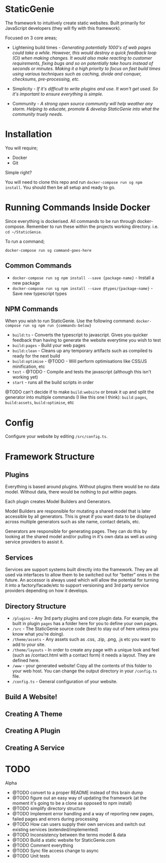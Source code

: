 # StaticGenie

The framework to intuitively create static websites. Built primarily for JavaScript developers (they will fly with this framework). 

Focused on 3 core areas;

- Lightening build times - *Generating potentially 1000's of web pages could take a while. However, this would destroy a quick feedback loop (CI) when making changes. It would also make reacting to customer requirements, fixing bugs and so on potentially take hours instead of seconds or minutes. Making it a high priority to focus on fast build times using various techniques such as caching, divide and conquer, checksums, pre-processing, etc.*

- Simplicity - *If it's difficult to write plugins and use. It won't get used. So it's important to ensure everything is simple.*

- Community - *A strong open source community will help weather any storm. Helping to educate, promote & develop StaticGenie into what the community truely needs.*

# Installation

You will require;

- Docker
- Git

Simple right?

You will need to clone this repo and run `docker-compose run sg npm install`. You should then be all setup and ready to go.

# Running Commands Inside Docker

Since everything is dockerised. All commands to be run through docker-compose. Remember to run these within the projects working directory. i.e. `cd ~/StaticGenie`.

To run a command;

`docker-compose run sg command-goes-here`

## Common Commands

- `docker-compose run sg npm install --save {package-name}` - Install a new package
- `docker-compose run sg npm install --save @types/{package-name}` - Save new typescript types

## NPM Commands

When you wish to run StaticGenie. Use the following command: `docker-compose run sg npm run {commands-below}`

- `build:ts` - Converts the typescript to javascript. Gives you quicker feedback than having to generate the website everytime you wish to test
- `build:pages` - Build your web pages
- `build:clean` - Cleans up any temporary artifacts such as compiled ts ready for the next build
- `build:optimise` - @TODO - Will perform optimisations like CSS/JS minification, etc
- `test` - @TODO - Compile and tests the javascript (although this isn't working yet)
- `start` - runs all the build scripts in order

@TODO can't decide if to make `build:website` or break it up and split the generator into multiple commands (I like this one I think): `build:pages`, `build:assets`, `build:optimise`, etc

# Config

Configure your website by editing `/src/config.ts`.

# Framework Structure

## Plugins

Everything is based around plugins. Without plugins there would be no data model. Without data, there would be nothing to put within pages.

Each plugin creates Model Builders and Generators.

Model Builders are responsible for mutating a shared model that is later accessible by all generators. This is great if you want data to be displayed across multiple generators such as site name, contact details, etc. 

Generators are responsible for generating pages. They can do this by looking at the shared model and/or pulling in it's own data as well as using service providers to assist it.

## Services

Services are support systems built directly into the framework. They are all used via interfaces to allow them to be switched out for "better" ones in the future. An accessor is always used which will allow the potential for turning it into a factory/facade/etc to support versioning and 3rd party service providers depending on how it develops.

## Directory Structure

- `/plugins` - Any 3rd party plugins and core plugin data. For example, the built in plugin `pages` has a folder here for you to define your own pages.
- `/src` - The StaticGenie source code (best to stay out of here unless you know what you're doing).
- `/theme/assets` - Any assets such as .css, .zip, .png, .js etc you want to add to your site.
- `/theme/layouts` - In order to create any page with a unique look and feel (such as /contact.html with a contact form) it needs a layout. They are defined here.
- `/www` - your generated website! Copy all the contents of this folder to your web host. You can change the output directory in your `/config.ts` file.
- `/config.ts` - General configuration of your website.

## Build A Website!



## Creating A Theme


## Creating A Plugin


## Creating A Service


# TODO

Alpha

- @TODO convert to a proper README instead of this brain dump
- @TODO figure out an easy way of updating the framework (at the moment it's going to be a clone as opposed to npm install)
- @TODO simplify directory structure
- @TODO Implement error handling and a way of reporting new pages, failed pages and errors during processing
- @TODO How can users supply their own services and switch out existing services (extended/implemented)
- @TODO Inconsistency between the terms model & data
- @TODO Build a static website for StaticGenie.com
- @TODO Comment everything
- @TODO Sync file access change to async
- @TODO Unit tests